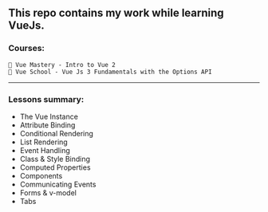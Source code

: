 ## This repo contains my work while learning VueJs.

### Courses:
    🔹 Vue Mastery - Intro to Vue 2 
    🔹 Vue School - Vue Js 3 Fundamentals with the Options API

___

### Lessons summary:
- The Vue Instance
- Attribute Binding
- Conditional Rendering
- List Rendering
- Event Handling
- Class & Style Binding
- Computed Properties
- Components
- Communicating Events
- Forms & v-model
- Tabs